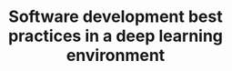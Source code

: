 ---
title: 'Software development best practices in a deep learning environment' 
acronym: SD4DL
type: GL - Tier 3
webpage: 'https://towardsdatascience.com/software-development-best-practices-in-a-deep-learning-environment-a1769e9859b1' 
---